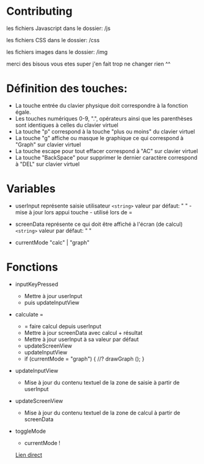 # Contributing
les fichiers Javascript dans le dossier: /js

les fichiers CSS dans le dossier: /css

les fichiers images dans le dossier: /img

merci des bisous vous etes super j'en fait trop ne changer rien ^^

# Définition des touches:
- La touche entrée du clavier physique doit correspondre à la fonction égale.
- Les touches numériques  0-9, ".", opérateurs ainsi que les parenthèses sont identiques à celles du clavier virtuel
- La touche "p" correspond à la touche  "plus ou moins" du clavier virtuel
- La touche "g" affiche ou masque le graphique ce qui  correspond à "Graph" sur clavier virtuel 
- La touche escape pour tout effacer correspond à "AC" sur clavier virtuel
- La touche "BackSpace" pour  supprimer le dernier caractère correspond à "DEL" sur clavier virtuel

# Variables
- userInput
    représente saisie utilisateur
    `<string>`
    valeur par défaut: " "
        - mise à jour lors appui touche
        - utilisé lors de =


- screenData
    représente ce qui doit être affiché à l'écran (de calcul)
    `<string>`
    valeur par défaut: " "


- currentMode
    "calc" | "graph"

# Fonctions
- inputKeyPressed
    - Mettre à jour userInput
    - puis updateInputView

- calculate =
    - = faire calcul depuis userInput
    - Mettre à jour screenData avec calcul + résultat
    - Mettre à jour userInput à sa valeur par défaut
    - updateScreenView
    - updateInputView
    - if (currentMode = "graph") {
        //?
        drawGraph ();
        }

- updateInputView
    - Mise à jour du contenu textuel de la zone de saisie à partir de userInput

- updateScreenView
    - Mise à jour du contenu textuel de la zone de calcul à partir de screenData
		
- toggleMode
    - currentMode !

    [Lien direct](https://formation-dwwm.github.io/graphcalc-js)